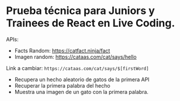 # Prueba técnica para Juniors y Trainees de React en Live Coding.

APIs:

- Facts Random: https://catfact.ninja/fact
- Imagen random: https://cataas.com/cat/says/hello

Link a cambiar: `https://cataas.com/cat/says/$[firstWord]`

- Recupera un hecho aleatorio de gatos de la primera API
- Recuperar la primera palabra del hecho
- Muestra una imagen de un gato con la primera palabra.
